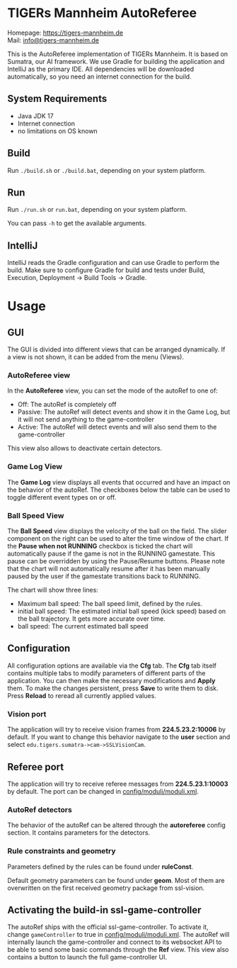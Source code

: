 # TIGERs Mannheim AutoReferee

Homepage: https://tigers-mannheim.de  
Mail: info@tigers-mannheim.de

This is the AutoReferee implementation of TIGERs Mannheim. It is based on Sumatra, our AI framework.
We use Gradle for building the application and IntelliJ as the primary IDE.
All dependencies will be downloaded automatically, so you need an internet connection for the build.

## System Requirements
 * Java JDK 17
 * Internet connection
 * no limitations on OS known

## Build
Run `./build.sh` or `./build.bat`, depending on your system platform.

## Run
Run `./run.sh` or `run.bat`, depending on your system platform.

You can pass `-h` to get the available arguments.

## IntelliJ
IntelliJ reads the Gradle configuration and can use Gradle to perform the build.
Make sure to configure Gradle for build and tests under Build, Execution, Deployment -> Build Tools -> Gradle.

# Usage

## GUI
The GUI is divided into different views that can be arranged dynamically. If a view is not shown, it can be added
from the menu (Views).

### AutoReferee view
In the **AutoReferee** view, you can set the mode of the autoRef to one of:
 * Off: The autoRef is completely off
 * Passive: The autoRef will detect events and show it in the Game Log, but it will not send anything to the game-controller
 * Active: The autoRef will detect events and will also send them to the game-controller

This view also allows to deactivate certain detectors.

### Game Log View
The **Game Log** view displays all events that occurred and have an impact on the behavior of the autoRef. The checkboxes below the table can be used to toggle different event types on or off.

### Ball Speed View
The **Ball Speed** view displays the velocity of the ball on the field. The slider component on the right can be used to alter the time window of the chart. If the **Pause when not RUNNING** checkbox is ticked the chart will automatically pause if the game is not in the RUNNING gamestate. This pause can be overridden by using the Pause/Resume buttons. Please note that the chart will not automatically resume after it has been manually paused by the user if the gamestate transitions back to RUNNING.

The chart will show three lines:
 * Maximum ball speed: The ball speed limit, defined by the rules.
 * initial ball speed: The estimated initial ball speed (kick speed) based on the ball trajectory. It gets more accurate over time.
 * ball speed: The current estimated ball speed

## Configuration
All configuration options are available via the **Cfg** tab. The **Cfg** tab itself contains multiple tabs to modify parameters of different parts of the application. You can then make the necessary modifications and **Apply** them. To make the changes persistent, press **Save** to write them to disk. Press **Reload** to reread all currently applied values.

### Vision port
The application will try to receive vision frames from **224.5.23.2:10006** by default. If you want to change this behavior navigate to the **user** section and select `edu.tigers.sumatra->cam->SSLVisionCam`.

## Referee port
The application will try to receive referee messages from **224.5.23.1:10003** by default. The port can be changed in [config/moduli/moduli.xml](config/moduli/moduli.xml).

### AutoRef detectors
The behavior of the autoRef can be altered through the **autoreferee** config section. It contains parameters for the
detectors.

### Rule constraints and geometry
Parameters defined by the rules can be found under **ruleConst**. 

Default geometry parameters can be found under **geom**. Most of them are overwritten on the first received geometry package from
ssl-vision.  

## Activating the build-in ssl-game-controller
The autoRef ships with the official ssl-game-controller. To activate it, change `gameController` to true in [config/moduli/moduli.xml](config/moduli/moduli.xml). The autoRef will internally launch the game-controller and connect to its websocket API
to be able to send some basic commands through the **Ref** view. This view also contains a button to launch the full
game-controller UI.
